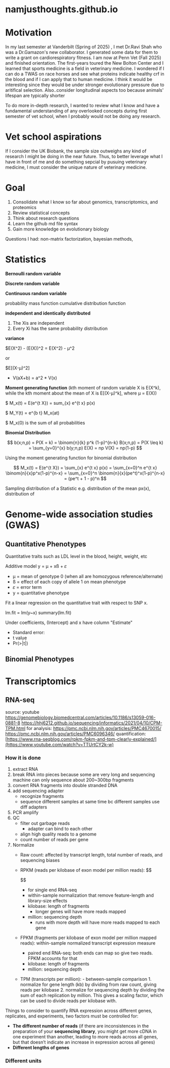 # namjusthoughts.github.io

# Motivation

In my last semester at Vanderbilt (Spring of 2025) , I met Dr.Ravi Shah who was a Dr.Gamazon's new collaborator. I generated some data for them to write a grant on cardiorespiratory fitness. I am now at Penn Vet (Fall 2025) and finished orientation. The first-years toured the New Bolton Center and I learned that sports medicine is a field in veterinary medicine. I wondered if I can do a TWAS on race horses and see what proteins indicate healthy crf in the blood and if I can apply that to human medicine. I think it would be interesting since they would be under stronger evolutionary pressure due to aritifical selection. Also..consider longitudinal aspects too because animals' lifespan are typically shorter

To do more in-depth research, I wanted to review what I know and have a fundamental understanding of any overlooked concepts during first semester of vet school, when I probably would not be doing any research. 

# Vet school aspirations

If I consider the UK Biobank, the sample size outweighs any kind of research I might be doing in the near future. Thus, to better leverage what I have in front of me and do something sepcial by pusuing veterinary medicine, I must consider the unique nature of veterinary medicine. 

# Goal
1. Consolidate what I know so far about genomics, transcriptomics, and proteomics
2. Review statistical concepts
3. Think about research questions
4. Learn the github md file syntax
5. Gain more knowledge on evolutionary biology

Questions I had: non-matrix factorization, bayesian methods, 

# Statistics

**Bernoulli random variable**

**Discrete random variable**

**Continuous random variable** 

probability mass function
cumulative distribution function

**independent and identically distributed**
1. The Xis are independent
2. Every Xi has the same probability distribution

**variance**

$E(X^2) - (E(X))^2 = E(X^2) - µ^2

or 

$E[(X-µ)^2]
- V(aX+b) = a^2 * V(x)


**Moment generating function**
(kth moment of random variable X is E(X^k), while the kth moment about the mean of X is E[(X-µ)^k], where µ = E(X))

$ M_x(t) = E(e^{t X}) = sum_{x} e^{t x} p(x)

$ M_Y(t) = e^{b t} M_x(at)

$ M_x(0) is the sum of all probabilities

**Binomial Distribution**

$$
b(x;n,p) = P(X = k) = \binom{n}{k} p^k (1-p)^{n-k}
B(x;n,p) = P(X \leq k) = \sum_{y=0}^{x} b(y;n,p)
E(X) = np
V(X) = np(1-p)
$$

Using the moment generating function for binomial distribution

$$
M_x(t) = E(e^{t X}) = \sum_{x} e^{t x} p(x) = \sum_{x=0}^n e^{t x} \binom{n}{x}p^x(1-p)^{n-x} = \sum_{x=0}^n \binom{n}{x}(pe^t)^x(1-p)^{n-x} = (pe^t + 1 - p)^n
$$




Sampling distribution of a Statistic
e.g. distribution of the mean px(x), distribution of 

# Genome-wide association studies (GWAS)

## Quantitative Phenotypes
Quantitative traits such as LDL level in the blood, height, weight, etc

Additive model
y = µ + xß + 𝜀 
- µ = mean of genotype 0 (when all are homozygous reference/alternate)
- ß = effect of each copy of allele 1 on mean phenotype
- 𝜀 = error term 
- y = quantitative phenotype

Fit a linear regression on the quantitative trait with respect to SNP x.

lm.fit = lm(y~x)
summary(lm.fit)

Under coefficients, (Intercept) and x have column "Estimate"
- Standard error: 
- t value
- Pr(>|t|)


## Binomial Phenotypes


# Transcriptomics

## RNA-seq
source: youtube
https://genomebiology.biomedcentral.com/articles/10.1186/s13059-016-0881-8
https://hhj6212.github.io/sequencing/informatics/2021/04/10/CPM-TPM.html
for analysis: https://pmc.ncbi.nlm.nih.gov/articles/PMC4670015/
https://pmc.ncbi.nlm.nih.gov/articles/PMC6096346/
quantification: [https://www.rna-seqblog.com/rpkm-fpkm-and-tpm-clearly-explained/](https://www.youtube.com/watch?v=TTUrtCY2k-w)

### How it is done
1. extract RNA
2. break RNA into pieces because some are very long and sequencing machine can only sequence about 200~300bp fragments
3. convert RNA fragments into double stranded DNA
4. add sequencing adapter
   - recognize fragments
   - sequence different samples at same time bc different samples use diff adapters 
5. PCR amplify
6. QC
   - filter out garbage reads
     - adapter can bind to each other 
   - align high quality reads to a genome
   - count number of reads per gene
7. Normalize
    - Raw count: affected by transcript length, total number of reads, and sequencing biases
    - RPKM (reads per kilobase of exon model per million reads):
      $$
  
      $$
         - for single end RNA-seq
         - within-sample normalization that remove feature-length and library-size effects
         - kilobase: length of fragments
             - longer genes will have more reads mapped
         - million: sequencing depth
             - runs with more depth will have more reads mapped to each gene 
             
    - FPKM (fragments per kilobase of exon model per million mapped reads): within-sample normalized transcript expression measure
         - paired end RNA-seq: both ends can map so give two reads. FPKM accounts
                          for that
         - kilobase: length of fragments
         - million: sequencing depth 
           
    - TPM (transcripts per million):
          - between-sample comparison
          1. normalize for gene length (kb) by dividing from raw count, giving reads per kilobase
          2. normalize for sequencing depth by dividing the sum of each replication by million. This gives a scaling factor, which can be used to divide reads per kilobase with.
   
Things to consider to quantify RNA expression across different genes, replicates, and experiments, two factors must be controlled for:
-	**The different number of reads** (if there are inconsistences in the preparation of your **sequencing library**, you might get more cDNA in one experiment than another, leading to more reads across all genes, but that doesn’t indicate an increase in expression across all genes)
-	**Different lengths of genes**


### Different units

